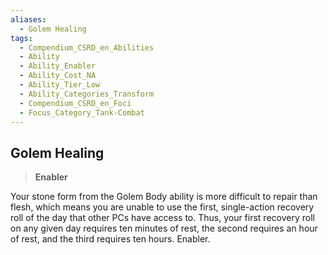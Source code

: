 ```yaml
---
aliases:
  - Golem Healing
tags:
  - Compendium_CSRD_en_Abilities
  - Ability
  - Ability_Enabler
  - Ability_Cost_NA
  - Ability_Tier_Low
  - Ability_Categories_Transform
  - Compendium_CSRD_en_Foci
  - Focus_Category_Tank-Combat
---
```

  
    
## Golem Healing    
>**Enabler**  
    
Your stone form from the Golem Body ability is more difficult to repair than flesh, which means you are unable to use the first, single-action recovery roll of the day that other PCs have access to. Thus, your first recovery roll on any given day requires ten minutes of rest, the second requires an hour of rest, and the third requires ten hours. Enabler.